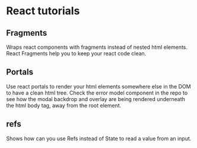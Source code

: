 # React tutorials

## Fragments

Wraps react components with fragments instead of nested html elements. React Fragments help you to keep your react code clean.

## Portals

Use react portals to render your html elements somewhere else in the DOM to have a clean html tree. Check the error model component in the repo to see how the modal backdrop and overlay are being rendered underneath the html body tag, away from the root element.

## refs

Shows how can you use Refs instead of State to read a value from an input.
